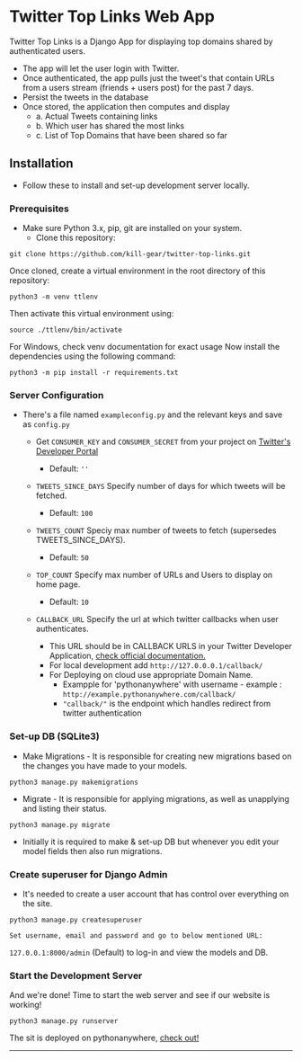 # Twitter Top Links Web App

Twitter Top Links is a Django App for displaying top domains shared by authenticated users.

* The app will let the user login with Twitter.
* Once authenticated, the app pulls just the tweet's that contain URLs from a users stream
(friends + users post) for the past 7 days.
* Persist the tweets in the database
* Once stored, the application then computes and display
    * a. Actual Tweets containing links
    * b. Which user has shared the most links
    * c. List of Top Domains that have been shared so far
 
## Installation
* Follow these to install and set-up development server locally.

### Prerequisites
* Make sure Python 3.x, pip, git are installed on your system. 
    * Clone this repository:
    
```git clone https://github.com/kill-gear/twitter-top-links.git```

Once cloned, create a virtual environment in the root directory of this repository:

```python3 -m venv ttlenv```

Then activate this virtual environment using:

```source ./ttlenv/bin/activate ``` 

For Windows, check venv documentation for exact usage
Now install the dependencies using the following command:

```python3 -m pip install -r requirements.txt```

### Server Configuration

* There's a file named ```exampleconfig.py``` and the relevant keys and save as ```config.py```
    
    * Get ```CONSUMER_KEY``` and ```CONSUMER_SECRET``` from your project on [Twitter's Developer Portal](https://developer.twitter.com/en/docs/labs/getting-started)
        * Default: ```''```
    
    * ```TWEETS_SINCE_DAYS``` Specify number of days for which tweets will be fetched.
        * Default: ```100```
    
    * ```TWEETS_COUNT``` Speciy max number of tweets to fetch (supersedes TWEETS_SINCE_DAYS).
        * Default: ```50```
    
    * ```TOP_COUNT``` Specify max number of URLs and Users to display on home page.
        * Default: ```10```
    
    * ```CALLBACK_URL``` Specify the url at which twitter callbacks when user authenticates.
        * This URL should be in CALLBACK URLS in your Twitter Developer Application, [check official documentation.](https://developer.twitter.com/en/docs/apps/callback-urls)
        * For local development add ```http://127.0.0.0.1/callback/```
        * For Deploying on cloud use appropriate Domain Name.
            * Exampple for 'pythonanywhere' with username - example : ```http://example.pythonanywhere.com/callback/```
            * ```"callback/"``` is the endpoint which handles redirect from twitter authentication

### Set-up DB (SQLite3)
* Make Migrations - It is responsible for creating new migrations based on the changes you have made to your models.

```python3 manage.py makemigrations```
* Migrate - It is responsible for applying migrations, as well as unapplying and listing their status.

```python3 manage.py migrate```
* Initially it is required to make & set-up DB but whenever you edit your model fields then also run migrations.

### Create superuser for Django Admin
* It's needed to create a user account that has control over everything on the site.
```
python3 manage.py createsuperuser
```
    Set username, email and password and go to below mentioned URL:
  
```127.0.0.1:8000/admin``` (Default) to log-in and view the models and DB.

### Start the Development Server
And we're done! Time to start the web server and see if our website is working!

```python3 manage.py runserver```

The sit is deployed on pythonanywhere, [check out!](http://killgear.pythonanywhere.com)
***
